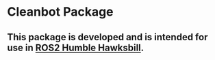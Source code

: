 # Cleanbot Package
## This package is developed and is intended for use in [ROS2 Humble Hawksbill](https://docs.ros.org/en/humble/index.html).
